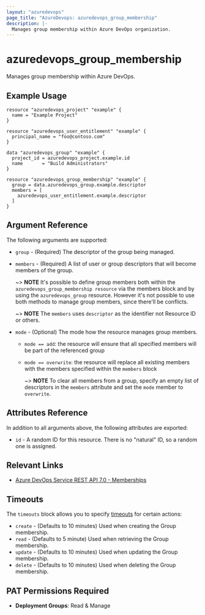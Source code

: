 ```yaml
---
layout: "azuredevops"
page_title: "AzureDevops: azuredevops_group_membership"
description: |-
  Manages group membership within Azure DevOps organization.
---
```


# azuredevops_group_membership

Manages group membership within Azure DevOps.

## Example Usage

```hcl
resource "azuredevops_project" "example" {
  name = "Example Project"
}

resource "azuredevops_user_entitlement" "example" {
  principal_name = "foo@contoso.com"
}

data "azuredevops_group" "example" {
  project_id = azuredevops_project.example.id
  name       = "Build Administrators"
}

resource "azuredevops_group_membership" "example" {
  group = data.azuredevops_group.example.descriptor
  members = [
    azuredevops_user_entitlement.example.descriptor
  ]
}
```

## Argument Reference

The following arguments are supported:

- `group` - (Required) The descriptor of the group being managed.
- `members` - (Required) A list of user or group descriptors that will become members of the group.

  ~> **NOTE** It's possible to define group members both within the `azuredevops_group_membership resource` via the members block and by using the `azuredevops_group` resource. However it's not possible to use both methods to manage group members, since there'll be conflicts.

  ~> **NOTE**  The `members` uses `descriptor` as the identifier not Resource ID or others.

- `mode` - (Optional) The mode how the resource manages group members.
  - `mode == add`: the resource will ensure that all specified members will be part of the referenced group
  - `mode == overwrite`: the resource will replace all existing members with the members specified within the `members` block
  
    ~> **NOTE** To clear all members from a group, specify an empty list of descriptors in the `members` attribute and set the `mode` member to `overwrite`.

## Attributes Reference

In addition to all arguments above, the following attributes are exported:

- `id` - A random ID for this resource. There is no "natural" ID, so a random one is assigned.

## Relevant Links

- [Azure DevOps Service REST API 7.0 - Memberships](https://docs.microsoft.com/en-us/rest/api/azure/devops/graph/memberships?view=azure-devops-rest-7.0)

## Timeouts

The `timeouts` block allows you to specify [timeouts](https://developer.hashicorp.com/terraform/language/resources/syntax#operation-timeouts) for certain actions:

* `create` - (Defaults to 10 minutes) Used when creating the Group membership.
* `read` - (Defaults to 5 minute) Used when retrieving the Group membership.
* `update` - (Defaults to 10 minutes) Used when updating the Group membership.
* `delete` - (Defaults to 10 minutes) Used when deleting the Group membership.

## PAT Permissions Required

- **Deployment Groups**: Read & Manage
